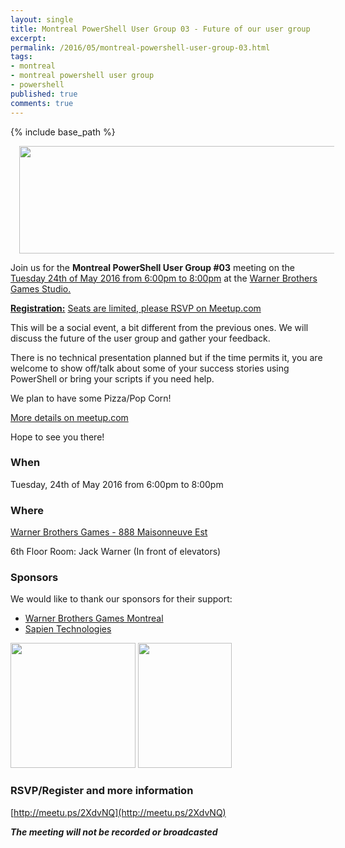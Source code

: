 ```yaml
---
layout: single
title: Montreal PowerShell User Group 03 - Future of our user group
excerpt: 
permalink: /2016/05/montreal-powershell-user-group-03.html
tags: 
- montreal
- montreal powershell user group
- powershell
published: true
comments: true
---
```

{% include base_path %} 
 
<a href="{{ base_path }}/images/2016/20160522_Montreal_PowerShell_User_Group_%2303_-_Future_of_our_user_group/mtlpug__1244093539__-1600x438.jpg" imageanchor="1" style="margin-left: 1em; margin-right: 1em;"><img border="0" height="172" src="{{ base_path }}/images/2016/20160522_Montreal_PowerShell_User_Group_%2303_-_Future_of_our_user_group/mtlpug__1361443292__-640x175.jpg" width="640" /></a>

Join us for the <b>Montreal PowerShell User Group #03</b> meeting on the <u>Tuesday 24th of May 2016 from 6:00pm to 8:00pm</u> at the <u>Warner Brothers Games Studio.</u>

<b><u>Registration:</u></b> <a href="http://meetu.ps/2XdvNQ" target="_blank">Seats are limited, please RSVP on Meetup.com</a>

This will be a social event, a bit different from the previous ones. We will discuss the future of the user group and gather your feedback.

There is no technical presentation planned but if the time permits it, you are welcome to show off/talk about some of your success stories using PowerShell or bring your scripts if you need help.

We plan to have some Pizza/Pop Corn!

<a href="http://meetu.ps/2XdvNQ" target="_blank">More details on meetup.com</a>

Hope to see you there!


### When

Tuesday, 24th of May 2016 from 6:00pm to 8:00pm


### Where

[Warner Brothers Games - 888 Maisonneuve Est](https://www.google.ca/maps/place/WB+Games+Montr%C3%A9al/@45.5165241,-73.5612371,17z/data=!3m1!4b1!4m2!3m1!1s0x4cc91bb2589124bb:0x25949bac8df91a78)

6th Floor
Room: Jack Warner (In front of elevators)


### Sponsors

We would like to thank our sponsors for their support:


* [Warner Brothers Games Montreal](http://wbgamesmontreal.com/)
* [Sapien Technologies](https://www.sapien.com/)

<img border="0" height="200" src="{{ base_path }}/images/2016/20160522_Montreal_PowerShell_User_Group_%2303_-_Future_of_our_user_group/oFFOHxsV__1946083043__-250x250.png" width="200" />

<img border="0" height="200" src="{{ base_path }}/images/2016/20160522_Montreal_PowerShell_User_Group_%2303_-_Future_of_our_user_group/WB_Games_Montreal_logo__867391258__-240x320.png" width="150" />


### RSVP/Register and more information

[http://meetu.ps/2XdvNQ](http://meetu.ps/2XdvNQ)

<b><i>The meeting will not be recorded or broadcasted</i></b>
